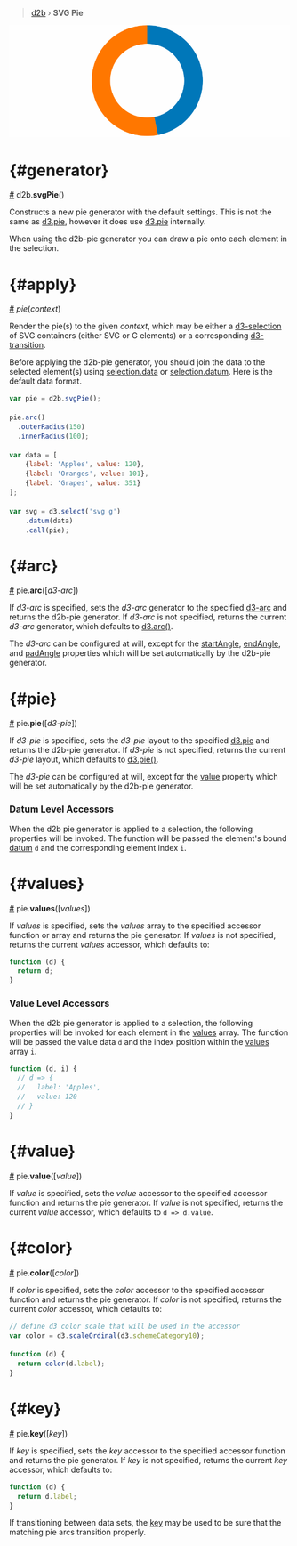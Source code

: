 > [d2b](../README.md) › **SVG Pie**

![Local Image](../gifs/pie-svg-transition.gif)

# {#generator}
[#](#generator) d2b.**svgPie**()

Constructs a new pie generator with the default settings. This is not the same as [d3.pie](https://github.com/d3/d3-shape#pie), however it does use [d3.pie](https://github.com/d3/d3-shape#pie) internally.

When using the d2b-pie generator you can draw a pie onto each element in the selection.

# {#apply}
[#](#apply) *pie*(*context*)

Render the pie(s) to the given *context*, which may be either a [d3-selection](https://github.com/d3/d3-selection) of SVG containers (either SVG or G elements) or a corresponding [d3-transition](https://github.com/d3/d3-transition).

Before applying the d2b-pie generator, you should join the data to the selected element(s) using [selection.data](https://github.com/d3/d3-selection#selection_data) or [selection.datum](https://github.com/d3/d3-selection#selection_datum). Here is the default data format.

```javascript
var pie = d2b.svgPie();

pie.arc()
  .outerRadius(150)
  .innerRadius(100);

var data = [
    {label: 'Apples', value: 120},
    {label: 'Oranges', value: 101},
    {label: 'Grapes', value: 351}
];

var svg = d3.select('svg g')
    .datum(data)
    .call(pie);
```

# {#arc}
[#](#arc) pie.**arc**([*d3-arc*])

If *d3-arc* is specified, sets the *d3-arc* generator to the specified [d3-arc](https://github.com/d3/d3-shape/blob/master/README.md#arc) and returns the d2b-pie generator. If *d3-arc* is not specified, returns the current *d3-arc* generator, which defaults to [d3.arc()](https://github.com/d3/d3-shape/blob/master/README.md#arc).

The *d3-arc* can be configured at will, except for the [startAngle](https://github.com/d3/d3-shape/blob/master/README.md#arc_startAngle), [endAngle](https://github.com/d3/d3-shape/blob/master/README.md#arc_endAngle), and [padAngle](https://github.com/d3/d3-shape/blob/master/README.md#arc_padAngle) properties which will be set automatically by the d2b-pie generator.

# {#pie}
[#](#pie) pie.**pie**([*d3-pie*])

If *d3-pie* is specified, sets the *d3-pie* layout to the specified [d3.pie](https://github.com/d3/d3-shape/blob/master/README.md#pie) and returns the d2b-pie generator. If *d3-pie* is not specified, returns the current *d3-pie* layout, which defaults to [d3.pie()](https://github.com/d3/d3-shape/blob/master/README.md#pie).

The *d3-pie* can be configured at will, except for the [value](https://github.com/d3/d3-shape/blob/master/README.md#pie_value) property which will be set automatically by the d2b-pie generator.

### Datum Level Accessors

When the d2b pie generator is applied to a selection, the following properties will be invoked. The function will be passed the element's bound [datum](https://github.com/d3/d3-selection#selection_datum) `d` and the corresponding element index `i`.

# {#values}
[#](#values) pie.**values**([*values*])

If *values* is specified, sets the *values* array to the specified accessor function or array and returns the pie generator. If *values* is not specified, returns the current *values* accessor, which defaults to:

```javascript
function (d) {
  return d;
}
```

### Value Level Accessors

When the d2b pie generator is applied to a selection, the following properties will be invoked for each element in the [values](#values) array. The function will be passed the value data `d` and the index position within the [values](#values) array `i`.

```javascript
function (d, i) {
  // d => {
  //   label: 'Apples',
  //   value: 120
  // }
}
```

# {#value}
[#](#value) pie.**value**([*value*])

If *value* is specified, sets the *value* accessor to the specified accessor function and returns the pie generator. If *value* is not specified, returns the current *value* accessor, which defaults to `d => d.value`.

# {#color}
[#](#color) pie.**color**([*color*])

If *color* is specified, sets the *color* accessor to the specified accessor function and returns the pie generator. If *color* is not specified, returns the current *color* accessor, which defaults to:

```javascript
// define d3 color scale that will be used in the accessor
var color = d3.scaleOrdinal(d3.schemeCategory10);

function (d) {
  return color(d.label);
}
```

# {#key}
[#](#key) pie.**key**([*key*])

If *key* is specified, sets the *key* accessor to the specified accessor function and returns the pie generator. If *key* is not specified, returns the current *key* accessor, which defaults to:

```javascript
function (d) {
  return d.label;
}
```

If transitioning between data sets, the [key](#key) may be used to be sure that the matching pie arcs transition properly.
